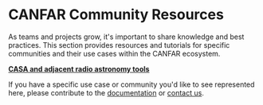 # CANFAR Community Resources

As teams and projects grow, it's important to share knowledge and best practices. This section provides resources and tutorials for specific communities and their use cases within the CANFAR ecosystem.

**[CASA and adjacent radio astronomy tools](CASA_and_more.md)**

If you have a specific use case or community you'd like to see represented here, please contribute to the [documentation](https://github.com/opencadc/canfar) or [contact us](mailto:support@canfar.net).
